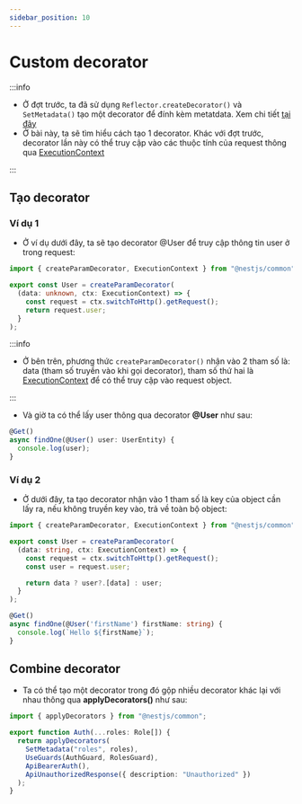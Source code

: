 ```yaml
---
sidebar_position: 10
---
```


# Custom decorator

:::info

- Ở đợt trước, ta đã sử dụng `Reflector.createDecorator()` và `SetMetadata()` tạo một decorator để đính kèm metatdata. Xem chi tiết [tại đây](./execution-context#reflection-và-metadata)
- Ở bài này, ta sẽ tìm hiểu cách tạo 1 decorator. Khác với đợt trước, decorator lần này có thể truy cập vào các thuộc tính của request thông qua [ExecutionContext](./execution-context#executioncontext-class)

:::

## Tạo decorator

### Ví dụ 1

- Ở ví dụ dưới đây, ta sẽ tạo decorator @User để truy cập thông tin user ở trong request:

```ts title="user.decorator.ts"
import { createParamDecorator, ExecutionContext } from "@nestjs/common";

export const User = createParamDecorator(
  (data: unknown, ctx: ExecutionContext) => {
    const request = ctx.switchToHttp().getRequest();
    return request.user;
  }
);
```

:::info

- Ở bên trên, phương thức `createParamDecorator()` nhận vào 2 tham số là: data (tham số truyền vào khi gọi decorator), tham số thứ hai là [ExecutionContext](./execution-context#executioncontext-class) để có thể truy cập vào request object.

:::

- Và giờ ta có thể lấy user thông qua decorator **@User** như sau:

```ts
@Get()
async findOne(@User() user: UserEntity) {
  console.log(user);
}
```

### Ví dụ 2

- Ở dưới đây, ta tạo decorator nhận vào 1 tham số là key của object cần lấy ra, nếu không truyền key vào, trả về toàn bộ object:

```ts title="user.decorator.ts"
import { createParamDecorator, ExecutionContext } from "@nestjs/common";

export const User = createParamDecorator(
  (data: string, ctx: ExecutionContext) => {
    const request = ctx.switchToHttp().getRequest();
    const user = request.user;

    return data ? user?.[data] : user;
  }
);
```

```ts
@Get()
async findOne(@User('firstName') firstName: string) {
  console.log(`Hello ${firstName}`);
}
```

## Combine decorator

- Ta có thể tạo một decorator trong đó gộp nhiều decorator khác lại với nhau thông qua **applyDecorators()** như sau:

```ts title="auth.decorator.ts"
import { applyDecorators } from "@nestjs/common";

export function Auth(...roles: Role[]) {
  return applyDecorators(
    SetMetadata("roles", roles),
    UseGuards(AuthGuard, RolesGuard),
    ApiBearerAuth(),
    ApiUnauthorizedResponse({ description: "Unauthorized" })
  );
}
```
